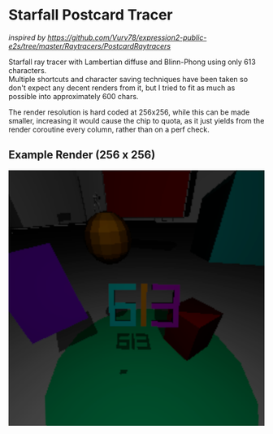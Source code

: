 # Starfall Postcard Tracer
*inspired by https://github.com/Vurv78/expression2-public-e2s/tree/master/Raytracers/PostcardRaytracers*

Starfall ray tracer with Lambertian diffuse and Blinn-Phong using only 613 characters.  
Multiple shortcuts and character saving techniques have been taken so don't expect any decent renders from it, but I tried to fit as much as possible into approximately 600 chars.  

The render resolution is hard coded at 256x256, while this can be made smaller, increasing it would cause the chip to quota, as it just yields from the render coroutine every column, rather than on a perf check.  

## Example Render (256 x 256) 
![Example Render](https://github.com/100PXSquared/public-starfalls/blob/master/postcard-tracer/render.png)
